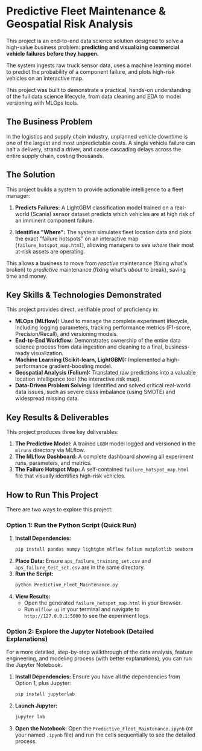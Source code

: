 # Predictive Fleet Maintenance & Geospatial Risk Analysis

This project is an end-to-end data science solution designed to solve a high-value business problem: **predicting and visualizing commercial vehicle failures before they happen.**

The system ingests raw truck sensor data, uses a machine learning model to predict the probability of a component failure, and plots high-risk vehicles on an interactive map.

This project was built to demonstrate a practical, hands-on understanding of the full data science lifecycle, from data cleaning and EDA to model versioning with MLOps tools.

## The Business Problem

In the logistics and supply chain industry, unplanned vehicle downtime is one of the largest and most unpredictable costs. A single vehicle failure can halt a delivery, strand a driver, and cause cascading delays across the entire supply chain, costing thousands.

## The Solution

This project builds a system to provide actionable intelligence to a fleet manager:

1.  **Predicts Failures:** A LightGBM classification model trained on a real-world (Scania) sensor dataset predicts which vehicles are at high risk of an imminent component failure.

2.  **Identifies "Where":** The system simulates fleet location data and plots the exact "failure hotspots" on an interactive map (`failure_hotspot_map.html`), allowing managers to see *where* their most at-risk assets are operating.

This allows a business to move from *reactive* maintenance (fixing what's broken) to *predictive* maintenance (fixing what's *about* to break), saving time and money.

## Key Skills & Technologies Demonstrated

This project provides direct, verifiable proof of proficiency in:

* **MLOps (MLflow):** Used to manage the complete experiment lifecycle, including logging parameters, tracking performance metrics (F1-score, Precision/Recall), and versioning models.
* **End-to-End Workflow:** Demonstrates ownership of the entire data science process from data ingestion and cleaning to a final, business-ready visualization.
* **Machine Learning (Scikit-learn, LightGBM):** Implemented a high-performance gradient-boosting model.
* **Geospatial Analysis (Folium):** Translated raw predictions into a valuable location intelligence tool (the interactive risk map).
* **Data-Driven Problem Solving:** Identified and solved critical real-world data issues, such as severe class imbalance (using SMOTE) and widespread missing data.

## Key Results & Deliverables

This project produces three key deliverables:

1.  **The Predictive Model:** A trained `LGBM` model logged and versioned in the `mlruns` directory via MLflow.
2.  **The MLflow Dashboard:** A complete dashboard showing all experiment runs, parameters, and metrics.
3.  **The Failure Hotspot Map:** A self-contained `failure_hotspot_map.html` file that visually identifies high-risk vehicles.
   

## How to Run This Project

There are two ways to explore this project:

### Option 1: Run the Python Script (Quick Run)

1.  **Install Dependencies:**
    ```bash
    pip install pandas numpy lightgbm mlflow folium matplotlib seaborn scikit-learn imbalanced-learn
    ```
2.  **Place Data:** Ensure `aps_failure_training_set.csv` and `aps_failure_test_set.csv` are in the same directory.
3.  **Run the Script:**
    ```bash
    python Predictive_Fleet_Maintenance.py
    ```
4.  **View Results:**
    * Open the generated `failure_hotspot_map.html` in your browser.
    * Run `mlflow ui` in your terminal and navigate to `http://127.0.0.1:5000` to see the experiment logs.

### Option 2: Explore the Jupyter Notebook (Detailed Explanations)

For a more detailed, step-by-step walkthrough of the data analysis, feature engineering, and modeling process (with better explanations), you can run the Jupyter Notebook.

1.  **Install Dependencies:**
    Ensure you have all the dependencies from Option 1, plus Jupyter:
    ```bash
    pip install jupyterlab
    ```
2.  **Launch Jupyter:**
    ```bash
    jupyter lab
    ```
3.  **Open the Notebook:**
    Open the `Predictive_Fleet_Maintenance.ipynb` (or your named `.ipynb` file) and run the cells sequentially to see the detailed process.
